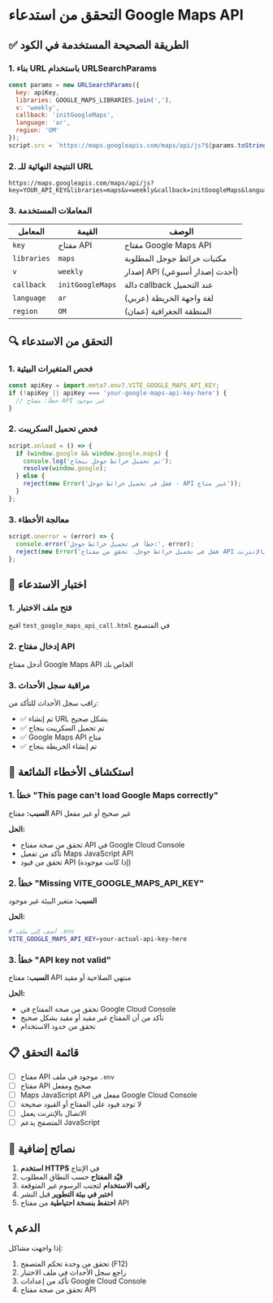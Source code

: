 # التحقق من استدعاء Google Maps API

## ✅ الطريقة الصحيحة المستخدمة في الكود

### 1. بناء URL باستخدام URLSearchParams

```javascript
const params = new URLSearchParams({
  key: apiKey,
  libraries: GOOGLE_MAPS_LIBRARIES.join(','),
  v: 'weekly',
  callback: 'initGoogleMaps',
  language: 'ar',
  region: 'OM'
});
script.src = `https://maps.googleapis.com/maps/api/js?${params.toString()}`;
```

### 2. النتيجة النهائية للـ URL

```
https://maps.googleapis.com/maps/api/js?key=YOUR_API_KEY&libraries=maps&v=weekly&callback=initGoogleMaps&language=ar&region=OM
```

### 3. المعاملات المستخدمة

| المعامل | القيمة | الوصف |
|---------|--------|--------|
| `key` | مفتاح API | مفتاح Google Maps API |
| `libraries` | `maps` | مكتبات خرائط جوجل المطلوبة |
| `v` | `weekly` | إصدار API (أحدث إصدار أسبوعي) |
| `callback` | `initGoogleMaps` | دالة callback عند التحميل |
| `language` | `ar` | لغة واجهة الخريطة (عربي) |
| `region` | `OM` | المنطقة الجغرافية (عمان) |

## 🔍 التحقق من الاستدعاء

### 1. فحص المتغيرات البيئية

```javascript
const apiKey = import.meta?.env?.VITE_GOOGLE_MAPS_API_KEY;
if (!apiKey || apiKey === 'your-google-maps-api-key-here') {
  // خطأ: مفتاح API غير موجود
}
```

### 2. فحص تحميل السكريبت

```javascript
script.onload = () => {
  if (window.google && window.google.maps) {
    console.log('تم تحميل خرائط جوجل بنجاح');
    resolve(window.google);
  } else {
    reject(new Error('فشل في تحميل خرائط جوجل - API غير متاح'));
  }
};
```

### 3. معالجة الأخطاء

```javascript
script.onerror = (error) => {
  console.error('خطأ في تحميل خرائط جوجل:', error);
  reject(new Error('فشل في تحميل خرائط جوجل. تحقق من مفتاح API والاتصال بالإنترنت.'));
};
```

## 🧪 اختبار الاستدعاء

### 1. فتح ملف الاختبار

افتح `test_google_maps_api_call.html` في المتصفح

### 2. إدخال مفتاح API

أدخل مفتاح Google Maps API الخاص بك

### 3. مراقبة سجل الأحداث

راقب سجل الأحداث للتأكد من:
- ✅ تم إنشاء URL بشكل صحيح
- ✅ تم تحميل السكريبت بنجاح
- ✅ Google Maps API متاح
- ✅ تم إنشاء الخريطة بنجاح

## 🐛 استكشاف الأخطاء الشائعة

### 1. خطأ "This page can't load Google Maps correctly"

**السبب:** مفتاح API غير صحيح أو غير مفعل

**الحل:**
- تحقق من صحة مفتاح API في Google Cloud Console
- تأكد من تفعيل Maps JavaScript API
- تحقق من قيود API (إذا كانت موجودة)

### 2. خطأ "Missing VITE_GOOGLE_MAPS_API_KEY"

**السبب:** متغير البيئة غير موجود

**الحل:**
```bash
# أضف إلى ملف .env
VITE_GOOGLE_MAPS_API_KEY=your-actual-api-key-here
```

### 3. خطأ "API key not valid"

**السبب:** مفتاح API منتهي الصلاحية أو مقيد

**الحل:**
- تحقق من صحة المفتاح في Google Cloud Console
- تأكد من أن المفتاح غير مقيد أو مقيد بشكل صحيح
- تحقق من حدود الاستخدام

## 📋 قائمة التحقق

- [ ] مفتاح API موجود في ملف `.env`
- [ ] مفتاح API صحيح ومفعل
- [ ] Maps JavaScript API مفعل في Google Cloud Console
- [ ] لا توجد قيود على المفتاح أو القيود صحيحة
- [ ] الاتصال بالإنترنت يعمل
- [ ] المتصفح يدعم JavaScript

## 🔧 نصائح إضافية

1. **استخدم HTTPS** في الإنتاج
2. **قيّد المفتاح** حسب النطاق المطلوب
3. **راقب الاستخدام** لتجنب الرسوم غير المتوقعة
4. **اختبر في بيئة التطوير** قبل النشر
5. **احتفظ بنسخة احتياطية** من مفتاح API

## 📞 الدعم

إذا واجهت مشاكل:
1. تحقق من وحدة تحكم المتصفح (F12)
2. راجع سجل الأحداث في ملف الاختبار
3. تأكد من إعدادات Google Cloud Console
4. تحقق من صحة مفتاح API
